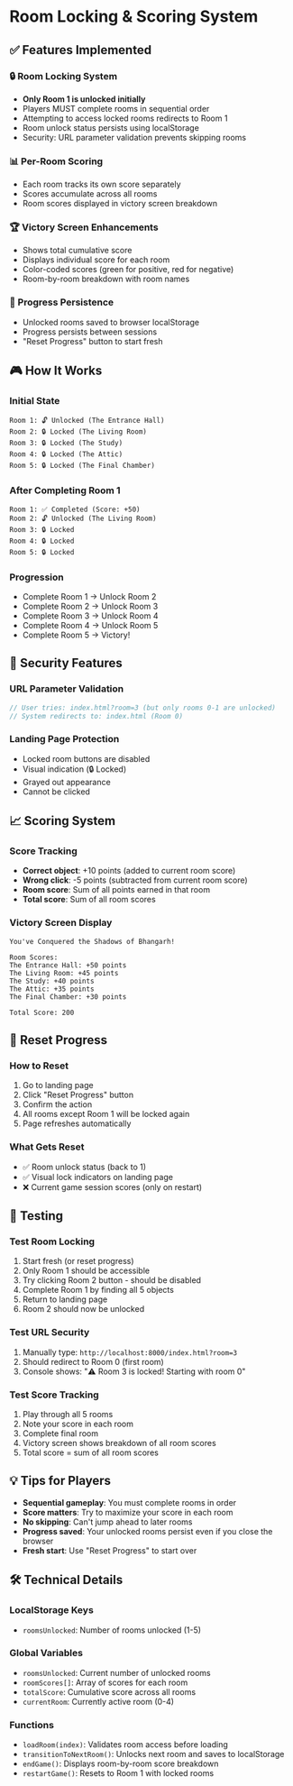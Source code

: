 # Room Locking & Scoring System

## ✅ Features Implemented

### 🔒 Room Locking System
- **Only Room 1 is unlocked initially**
- Players MUST complete rooms in sequential order
- Attempting to access locked rooms redirects to Room 1
- Room unlock status persists using localStorage
- Security: URL parameter validation prevents skipping rooms

### 📊 Per-Room Scoring
- Each room tracks its own score separately
- Scores accumulate across all rooms
- Room scores displayed in victory screen breakdown

### 🏆 Victory Screen Enhancements
- Shows total cumulative score
- Displays individual score for each room
- Color-coded scores (green for positive, red for negative)
- Room-by-room breakdown with room names

### 💾 Progress Persistence
- Unlocked rooms saved to browser localStorage
- Progress persists between sessions
- "Reset Progress" button to start fresh

## 🎮 How It Works

### Initial State
```
Room 1: 🔓 Unlocked (The Entrance Hall)
Room 2: 🔒 Locked (The Living Room)
Room 3: 🔒 Locked (The Study)
Room 4: 🔒 Locked (The Attic)
Room 5: 🔒 Locked (The Final Chamber)
```

### After Completing Room 1
```
Room 1: ✅ Completed (Score: +50)
Room 2: 🔓 Unlocked (The Living Room)
Room 3: 🔒 Locked
Room 4: 🔒 Locked
Room 5: 🔒 Locked
```

### Progression
- Complete Room 1 → Unlock Room 2
- Complete Room 2 → Unlock Room 3
- Complete Room 3 → Unlock Room 4
- Complete Room 4 → Unlock Room 5
- Complete Room 5 → Victory!

## 🔐 Security Features

### URL Parameter Validation
```javascript
// User tries: index.html?room=3 (but only rooms 0-1 are unlocked)
// System redirects to: index.html (Room 0)
```

### Landing Page Protection
- Locked room buttons are disabled
- Visual indication (🔒 Locked)
- Grayed out appearance
- Cannot be clicked

## 📈 Scoring System

### Score Tracking
- **Correct object**: +10 points (added to current room score)
- **Wrong click**: -5 points (subtracted from current room score)
- **Room score**: Sum of all points earned in that room
- **Total score**: Sum of all room scores

### Victory Screen Display
```
You've Conquered the Shadows of Bhangarh!

Room Scores:
The Entrance Hall: +50 points
The Living Room: +45 points
The Study: +40 points
The Attic: +35 points
The Final Chamber: +30 points

Total Score: 200
```

## 🔄 Reset Progress

### How to Reset
1. Go to landing page
2. Click "Reset Progress" button
3. Confirm the action
4. All rooms except Room 1 will be locked again
5. Page refreshes automatically

### What Gets Reset
- ✅ Room unlock status (back to 1)
- ✅ Visual lock indicators on landing page
- ❌ Current game session scores (only on restart)

## 🎯 Testing

### Test Room Locking
1. Start fresh (or reset progress)
2. Only Room 1 should be accessible
3. Try clicking Room 2 button - should be disabled
4. Complete Room 1 by finding all 5 objects
5. Return to landing page
6. Room 2 should now be unlocked

### Test URL Security
1. Manually type: `http://localhost:8000/index.html?room=3`
2. Should redirect to Room 0 (first room)
3. Console shows: "⚠️ Room 3 is locked! Starting with room 0"

### Test Score Tracking
1. Play through all 5 rooms
2. Note your score in each room
3. Complete final room
4. Victory screen shows breakdown of all room scores
5. Total score = sum of all room scores

## 💡 Tips for Players

- **Sequential gameplay**: You must complete rooms in order
- **Score matters**: Try to maximize your score in each room
- **No skipping**: Can't jump ahead to later rooms
- **Progress saved**: Your unlocked rooms persist even if you close the browser
- **Fresh start**: Use "Reset Progress" to start over

## 🛠️ Technical Details

### LocalStorage Keys
- `roomsUnlocked`: Number of rooms unlocked (1-5)

### Global Variables
- `roomsUnlocked`: Current number of unlocked rooms
- `roomScores[]`: Array of scores for each room
- `totalScore`: Cumulative score across all rooms
- `currentRoom`: Currently active room (0-4)

### Functions
- `loadRoom(index)`: Validates room access before loading
- `transitionToNextRoom()`: Unlocks next room and saves to localStorage
- `endGame()`: Displays room-by-room score breakdown
- `restartGame()`: Resets to Room 1 with locked rooms
